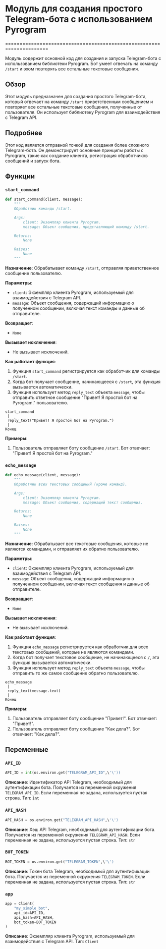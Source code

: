 # Модуль для создания простого Telegram-бота с использованием Pyrogram
=====================================================================

Модуль содержит основной код для создания и запуска Telegram-бота с использованием библиотеки Pyrogram.
Бот умеет отвечать на команду `/start` и эхом повторять все остальные текстовые сообщения.

## Обзор

Этот модуль предназначен для создания простого Telegram-бота, который отвечает на команду `/start` приветственным сообщением и повторяет все остальные текстовые сообщения, полученные от пользователя. Он использует библиотеку Pyrogram для взаимодействия с Telegram API.

## Подробнее

Этот код является отправной точкой для создания более сложного Telegram-бота. Он демонстрирует основные принципы работы с Pyrogram, такие как создание клиента, регистрация обработчиков сообщений и запуск бота.

## Функции

### `start_command`

```python
def start_command(client, message):
    """
    Обработчик команды /start.

    Args:
        client: Экземпляр клиента Pyrogram.
        message: Объект сообщения, представляющий команду /start.

    Returns:
        None

    Raises:
        None
    """
```

**Назначение**: Обрабатывает команду `/start`, отправляя приветственное сообщение пользователю.

**Параметры**:
- `client`: Экземпляр клиента Pyrogram, используемый для взаимодействия с Telegram API.
- `message`: Объект сообщения, содержащий информацию о полученном сообщении, включая текст команды и данные об отправителе.

**Возвращает**:
- `None`

**Вызывает исключения**:
- Не вызывает исключений.

**Как работает функция**:
1. Функция `start_command` регистрируется как обработчик для команды `/start`.
2. Когда бот получает сообщение, начинающееся с `/start`, эта функция вызывается автоматически.
3. Функция использует метод `reply_text` объекта `message`, чтобы отправить ответное сообщение "Привет! Я простой бот на Pyrogram." пользователю.

```text
start_command
 |
 reply_text("Привет! Я простой бот на Pyrogram.")
 |
Конец
```

**Примеры**:
1. Пользователь отправляет боту сообщение `/start`. Бот отвечает: "Привет! Я простой бот на Pyrogram."

### `echo_message`

```python
def echo_message(client, message):
    """
    Обработчик всех текстовых сообщений (кроме команд).

    Args:
        client: Экземпляр клиента Pyrogram.
        message: Объект сообщения, содержащий текст сообщения.

    Returns:
        None

    Raises:
        None
    """
```

**Назначение**: Обрабатывает все текстовые сообщения, которые не являются командами, и отправляет их обратно пользователю.

**Параметры**:
- `client`: Экземпляр клиента Pyrogram, используемый для взаимодействия с Telegram API.
- `message`: Объект сообщения, содержащий информацию о полученном сообщении, включая текст сообщения и данные об отправителе.

**Возвращает**:
- `None`

**Вызывает исключения**:
- Не вызывает исключений.

**Как работает функция**:
1. Функция `echo_message` регистрируется как обработчик для всех текстовых сообщений, которые не являются командами.
2. Когда бот получает текстовое сообщение, не начинающееся с `/`, эта функция вызывается автоматически.
3. Функция использует метод `reply_text` объекта `message`, чтобы отправить то же самое сообщение обратно пользователю.

```text
echo_message
 |
 reply_text(message.text)
 |
Конец
```

**Примеры**:
1. Пользователь отправляет боту сообщение "Привет!". Бот отвечает: "Привет!".
2. Пользователь отправляет боту сообщение "Как дела?". Бот отвечает: "Как дела?".

## Переменные

### `API_ID`

```python
API_ID = int(os.environ.get("TELEGRAM_API_ID",\'\'))
```

**Описание**: Идентификатор API Telegram, необходимый для аутентификации бота.
Получается из переменной окружения `TELEGRAM_API_ID`. Если переменная не задана, используется пустая строка.
Тип: `int`

### `API_HASH`

```python
API_HASH = os.environ.get("TELEGRAM_API_HASH",\'\')
```

**Описание**: Хэш API Telegram, необходимый для аутентификации бота.
Получается из переменной окружения `TELEGRAM_API_HASH`. Если переменная не задана, используется пустая строка.
Тип: `str`

### `BOT_TOKEN`

```python
BOT_TOKEN = os.environ.get("TELEGRAM_TOKEN",\'\')
```

**Описание**: Токен бота Telegram, необходимый для аутентификации бота.
Получается из переменной окружения `TELEGRAM_TOKEN`. Если переменная не задана, используется пустая строка.
Тип: `str`

### `app`

```python
app = Client(
    "my_simple_bot",
    api_id=API_ID,
    api_hash=API_HASH,
    bot_token=BOT_TOKEN
)
```

**Описание**: Экземпляр клиента Pyrogram, используемый для взаимодействия с Telegram API.
Тип: `Client`